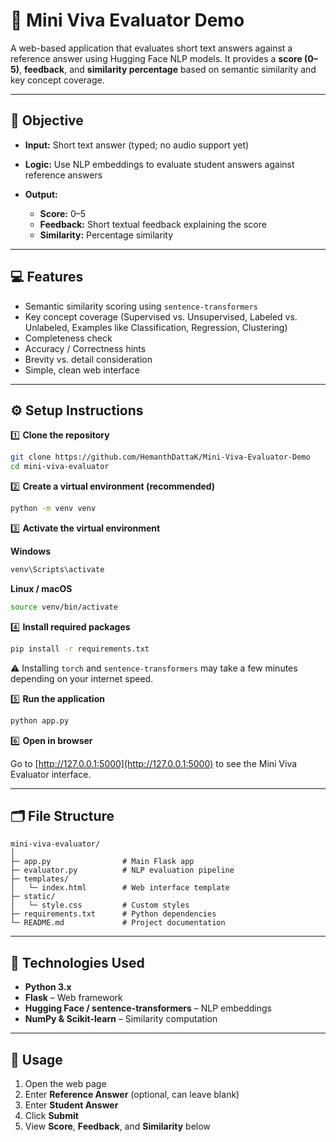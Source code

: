 

# 📝 Mini Viva Evaluator Demo

A web-based application that evaluates short text answers against a reference answer using Hugging Face NLP models. It provides a **score (0–5)**, **feedback**, and **similarity percentage** based on semantic similarity and key concept coverage.

---

## 🎯 Objective

* **Input:** Short text answer (typed; no audio support yet)
* **Logic:** Use NLP embeddings to evaluate student answers against reference answers
* **Output:**

  * **Score:** 0–5
  * **Feedback:** Short textual feedback explaining the score
  * **Similarity:** Percentage similarity

---

## 💻 Features

* Semantic similarity scoring using `sentence-transformers`
* Key concept coverage (Supervised vs. Unsupervised, Labeled vs. Unlabeled, Examples like Classification, Regression, Clustering)
* Completeness check
* Accuracy / Correctness hints
* Brevity vs. detail consideration
* Simple, clean web interface

---

## ⚙️ Setup Instructions

1️⃣ **Clone the repository**

```bash
git clone https://github.com/HemanthDattaK/Mini-Viva-Evaluator-Demo
cd mini-viva-evaluator
```

2️⃣ **Create a virtual environment (recommended)**

```bash
python -m venv venv
```

3️⃣ **Activate the virtual environment**

**Windows**

```bash
venv\Scripts\activate
```

**Linux / macOS**

```bash
source venv/bin/activate
```

4️⃣ **Install required packages**

```bash
pip install -r requirements.txt
```

⚠️ Installing `torch` and `sentence-transformers` may take a few minutes depending on your internet speed.

5️⃣ **Run the application**

```bash
python app.py
```

6️⃣ **Open in browser**

Go to [http://127.0.0.1:5000](http://127.0.0.1:5000) to see the Mini Viva Evaluator interface.

---

## 🗂 File Structure

```
mini-viva-evaluator/
│
├─ app.py                # Main Flask app
├─ evaluator.py          # NLP evaluation pipeline
├─ templates/
│   └─ index.html        # Web interface template
├─ static/
│   └─ style.css         # Custom styles
├─ requirements.txt      # Python dependencies
└─ README.md             # Project documentation
```

---

## 🧰 Technologies Used

* **Python 3.x**
* **Flask** – Web framework
* **Hugging Face / sentence-transformers** – NLP embeddings
* **NumPy & Scikit-learn** – Similarity computation

---

## 📝 Usage

1. Open the web page
2. Enter **Reference Answer** (optional, can leave blank)
3. Enter **Student Answer**
4. Click **Submit**
5. View **Score**, **Feedback**, and **Similarity** below

